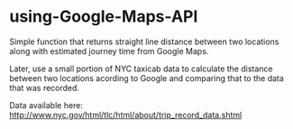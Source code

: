 # using-Google-Maps-API
Simple function that returns straight line distance between two locations along with estimated journey time from Google Maps.

Later, use a small portion of NYC taxicab data to calculate the distance between two locations acording to Google and comparing that to the data that was recorded.

Data available here: http://www.nyc.gov/html/tlc/html/about/trip_record_data.shtml
